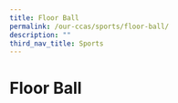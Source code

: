 ```yaml
---
title: Floor Ball
permalink: /our-ccas/sports/floor-ball/
description: ""
third_nav_title: Sports
---
```

# **Floor Ball**